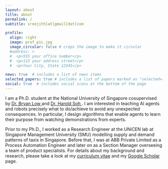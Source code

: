 ```yaml
---
layout: about
title: about
permalink: /
subtitle: sreejith[at]gmail[dot]com

profile:
  align: right
  image: prof_pic.jpg
  image_circular: false # crops the image to make it circular
  #address: >
  #  <p>555 your office number</p>
  #  <p>123 your address street</p>
  #  <p>Your City, State 12345</p>

news: true  # includes a list of news items
selected_papers: true # includes a list of papers marked as "selected={true}"
social: true  # includes social icons at the bottom of the page
---
```


I am a Ph.D. student at the National University of Singapore cosupervised by <a href='https://www.comp.nus.edu.sg/~lowkh/research.html'> Dr. Bryan Low </a> and <a href='https://haroldsoh.com'> Dr. Harold Soh </a>. I am interested in teaching AI agents and robots precisely what to do/achieve to avoid any unexpected consequences. In particular, I design algorithms that enable agents to learn their purpose from watching demonstrations from experts. 

Prior to my Ph.D., I worked as a Research Engineer at the UNiCEN lab at Singapore Management University (SMU) modelling supply and demand patterns of taxis in Singapore. Before that, I was at ABB Private Limited as a Process Automation Engineer and later on as a Section Manager overseeing a team of product specialists. For details about my background and research, please take a look at my [curriculum vitae](/al-folio/cv/) and my <a href='https://scholar.google.com/citations?user=xzxfdkoAAAAJ'> Google Scholar </a> page.
